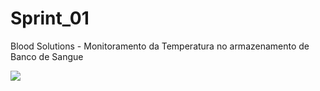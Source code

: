 # Sprint_01

Blood Solutions - Monitoramento da Temperatura no armazenamento de Banco de Sangue

 <img src="https://cdn.jsdelivr.net/gh/devicons/devicon/icons/figma/figma-original.svg" />
